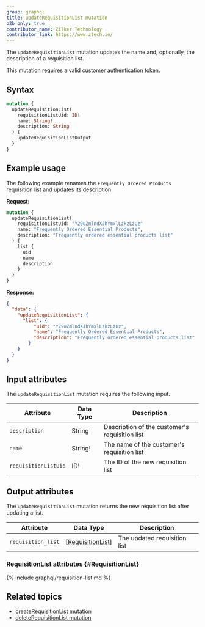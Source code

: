 ```yaml
---
group: graphql
title: updateRequisitionList mutation
b2b_only: true
contributor_name: Zilker Technology
contributor_link: https://www.ztech.io/
---
```

The `updateRequisitionList` mutation updates the name and, optionally, the description of a requisition list.

This mutation requires a valid [customer authentication token]({{page.baseurl}}/graphql/mutations/generate-customer-token.html).

## Syntax

```graphql
mutation {
  updateRequisitionList(
    requisitionListUid: ID!
    name: String!
    description: String
  ) {
    updateRequisitionListOutput
  }
}
```

## Example usage

The following example renames the `Frequently Ordered Products` requisition list and updates its description.

**Request:**

```graphql
mutation {
  updateRequisitionList(
    requisitionListUid: "Y29uZmlndXJhYmxlLzkzLzUz"
    name: "Frequently Ordered Essential Products",
    description: "Frequently ordered essential products list"
  ) {
    list {
      uid
      name
      description
    }
  }
}
```

**Response:**

```json
{
  "data": {
    "updateRequisitionList": {
      "list": {
          "uid": "Y29uZmlndXJhYmxlLzkzLzUz",
          "name": "Frequently Ordered Essential Products",
          "description": "Frequently ordered essential products list"
        }
    }
  }
}
```

## Input attributes

The `updateRequisitionList` mutation requires the following input.

Attribute |  Data Type | Description
--- | --- | ---
`description`| String | Description of the customer's requisition list
`name` | String! | The name of the customer's requisition list
`requisitionListUid` | ID! | The ID of the new requisition list

## Output attributes

The `updateRequisitionList` mutation returns the new requisition list after updating a list.

Attribute |  Data Type | Description
--- | --- | ---
`requisition_list` | [[RequisitionList](#RequisitionList)] | The updated requisition list

### RequisitionList attributes {#RequisitionList}
{% include graphql/requisition-list.md %}

## Related topics

*  [createRequisitionList mutation]({{page.baseurl}}/graphql/mutations/create-requisition-list.html)
*  [deleteRequisitionList mutation]({{page.baseurl}}/graphql/mutations/delete-requisition-list.html)
